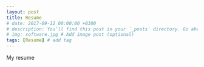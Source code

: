```yaml
---
layout: post
title: Resume
# date: 2017-09-12 00:00:00 +0300
# description: You’ll find this post in your `_posts` directory. Go ahead and edit it and re-build the site to see your changes. # Add post description (optional)
# img: software.jpg # Add image post (optional)
tags: [Resume] # add tag
---
```

My resume